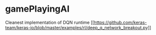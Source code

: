 # gamePlayingAI


Cleanest implementation of DQN runtime
[[https://github.com/keras-team/keras-io/blob/master/examples/rl/deep_q_network_breakout.py]]
